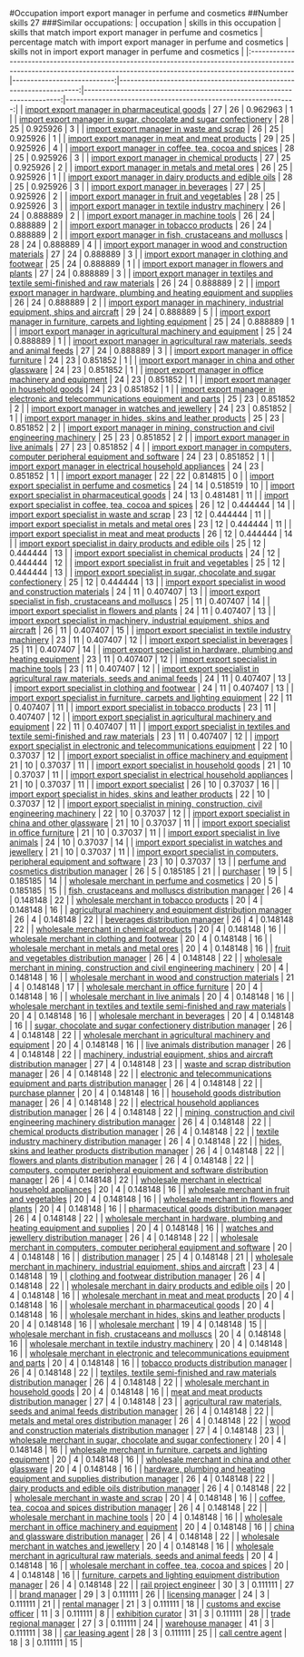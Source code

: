 #Occupation import export manager in perfume and cosmetics
##Number skills 27
###Similar occupations:
| occupation                                                                                                                                                              |   skills in this occupation |   skills that match import export manager in perfume and cosmetics |   percentage match with import export manager in perfume and cosmetics |   skills not in import export manager in perfume and cosmetics |
|:------------------------------------------------------------------------------------------------------------------------------------------------------------------------|----------------------------:|-------------------------------------------------------------------:|-----------------------------------------------------------------------:|---------------------------------------------------------------:|
| [import export manager in pharmaceutical goods](import_export_manager_in_pharmaceutical_goods.md)                                                                       |                          27 |                                                                 26 |                                                               0.962963 |                                                              1 |
| [import export manager in sugar, chocolate and sugar confectionery](import_export_manager_in_sugar,_chocolate_and_sugar_confectionery.md)                               |                          28 |                                                                 25 |                                                               0.925926 |                                                              3 |
| [import export manager in waste and scrap](import_export_manager_in_waste_and_scrap.md)                                                                                 |                          26 |                                                                 25 |                                                               0.925926 |                                                              1 |
| [import export manager in meat and meat products](import_export_manager_in_meat_and_meat_products.md)                                                                   |                          29 |                                                                 25 |                                                               0.925926 |                                                              4 |
| [import export manager in coffee, tea, cocoa and spices](import_export_manager_in_coffee,_tea,_cocoa_and_spices.md)                                                     |                          28 |                                                                 25 |                                                               0.925926 |                                                              3 |
| [import export manager in chemical products](import_export_manager_in_chemical_products.md)                                                                             |                          27 |                                                                 25 |                                                               0.925926 |                                                              2 |
| [import export manager in metals and metal ores](import_export_manager_in_metals_and_metal_ores.md)                                                                     |                          26 |                                                                 25 |                                                               0.925926 |                                                              1 |
| [import export manager in dairy products and edible oils](import_export_manager_in_dairy_products_and_edible_oils.md)                                                   |                          28 |                                                                 25 |                                                               0.925926 |                                                              3 |
| [import export manager in beverages](import_export_manager_in_beverages.md)                                                                                             |                          27 |                                                                 25 |                                                               0.925926 |                                                              2 |
| [import export manager in fruit and vegetables](import_export_manager_in_fruit_and_vegetables.md)                                                                       |                          28 |                                                                 25 |                                                               0.925926 |                                                              3 |
| [import export manager in textile industry machinery](import_export_manager_in_textile_industry_machinery.md)                                                           |                          26 |                                                                 24 |                                                               0.888889 |                                                              2 |
| [import export manager in machine tools](import_export_manager_in_machine_tools.md)                                                                                     |                          26 |                                                                 24 |                                                               0.888889 |                                                              2 |
| [import export manager in tobacco products](import_export_manager_in_tobacco_products.md)                                                                               |                          26 |                                                                 24 |                                                               0.888889 |                                                              2 |
| [import export manager in fish, crustaceans and molluscs](import_export_manager_in_fish,_crustaceans_and_molluscs.md)                                                   |                          28 |                                                                 24 |                                                               0.888889 |                                                              4 |
| [import export manager in wood and construction materials](import_export_manager_in_wood_and_construction_materials.md)                                                 |                          27 |                                                                 24 |                                                               0.888889 |                                                              3 |
| [import export manager in clothing and footwear](import_export_manager_in_clothing_and_footwear.md)                                                                     |                          25 |                                                                 24 |                                                               0.888889 |                                                              1 |
| [import export manager in flowers and plants](import_export_manager_in_flowers_and_plants.md)                                                                           |                          27 |                                                                 24 |                                                               0.888889 |                                                              3 |
| [import export manager in textiles and textile semi-finished and raw materials](import_export_manager_in_textiles_and_textile_semi-finished_and_raw_materials.md)       |                          26 |                                                                 24 |                                                               0.888889 |                                                              2 |
| [import export manager in hardware, plumbing and heating equipment and supplies](import_export_manager_in_hardware,_plumbing_and_heating_equipment_and_supplies.md)     |                          26 |                                                                 24 |                                                               0.888889 |                                                              2 |
| [import export manager in machinery, industrial equipment, ships and aircraft](import_export_manager_in_machinery,_industrial_equipment,_ships_and_aircraft.md)         |                          29 |                                                                 24 |                                                               0.888889 |                                                              5 |
| [import export manager in furniture, carpets and lighting equipment](import_export_manager_in_furniture,_carpets_and_lighting_equipment.md)                             |                          25 |                                                                 24 |                                                               0.888889 |                                                              1 |
| [import export manager in agricultural machinery and equipment](import_export_manager_in_agricultural_machinery_and_equipment.md)                                       |                          25 |                                                                 24 |                                                               0.888889 |                                                              1 |
| [import export manager in agricultural raw materials, seeds and animal feeds](import_export_manager_in_agricultural_raw_materials,_seeds_and_animal_feeds.md)           |                          27 |                                                                 24 |                                                               0.888889 |                                                              3 |
| [import export manager in office furniture](import_export_manager_in_office_furniture.md)                                                                               |                          24 |                                                                 23 |                                                               0.851852 |                                                              1 |
| [import export manager in china and other glassware](import_export_manager_in_china_and_other_glassware.md)                                                             |                          24 |                                                                 23 |                                                               0.851852 |                                                              1 |
| [import export manager in office machinery and equipment](import_export_manager_in_office_machinery_and_equipment.md)                                                   |                          24 |                                                                 23 |                                                               0.851852 |                                                              1 |
| [import export manager in household goods](import_export_manager_in_household_goods.md)                                                                                 |                          24 |                                                                 23 |                                                               0.851852 |                                                              1 |
| [import export manager in electronic and telecommunications equipment and parts](import_export_manager_in_electronic_and_telecommunications_equipment_and_parts.md)     |                          25 |                                                                 23 |                                                               0.851852 |                                                              2 |
| [import export manager in watches and jewellery](import_export_manager_in_watches_and_jewellery.md)                                                                     |                          24 |                                                                 23 |                                                               0.851852 |                                                              1 |
| [import export manager in hides, skins and leather products](import_export_manager_in_hides,_skins_and_leather_products.md)                                             |                          25 |                                                                 23 |                                                               0.851852 |                                                              2 |
| [import export manager in mining, construction and civil engineering machinery](import_export_manager_in_mining,_construction_and_civil_engineering_machinery.md)       |                          25 |                                                                 23 |                                                               0.851852 |                                                              2 |
| [import export manager in live animals](import_export_manager_in_live_animals.md)                                                                                       |                          27 |                                                                 23 |                                                               0.851852 |                                                              4 |
| [import export manager in computers, computer peripheral equipment and software](import_export_manager_in_computers,_computer_peripheral_equipment_and_software.md)     |                          24 |                                                                 23 |                                                               0.851852 |                                                              1 |
| [import export manager in electrical household appliances](import_export_manager_in_electrical_household_appliances.md)                                                 |                          24 |                                                                 23 |                                                               0.851852 |                                                              1 |
| [import export manager](import_export_manager.md)                                                                                                                       |                          22 |                                                                 22 |                                                               0.814815 |                                                              0 |
| [import export specialist in perfume and cosmetics](import_export_specialist_in_perfume_and_cosmetics.md)                                                               |                          24 |                                                                 14 |                                                               0.518519 |                                                             10 |
| [import export specialist in pharmaceutical goods](import_export_specialist_in_pharmaceutical_goods.md)                                                                 |                          24 |                                                                 13 |                                                               0.481481 |                                                             11 |
| [import export specialist in coffee, tea, cocoa and spices](import_export_specialist_in_coffee,_tea,_cocoa_and_spices.md)                                               |                          26 |                                                                 12 |                                                               0.444444 |                                                             14 |
| [import export specialist in waste and scrap](import_export_specialist_in_waste_and_scrap.md)                                                                           |                          23 |                                                                 12 |                                                               0.444444 |                                                             11 |
| [import export specialist in metals and metal ores](import_export_specialist_in_metals_and_metal_ores.md)                                                               |                          23 |                                                                 12 |                                                               0.444444 |                                                             11 |
| [import export specialist in meat and meat products](import_export_specialist_in_meat_and_meat_products.md)                                                             |                          26 |                                                                 12 |                                                               0.444444 |                                                             14 |
| [import export specialist in dairy products and edible oils](import_export_specialist_in_dairy_products_and_edible_oils.md)                                             |                          25 |                                                                 12 |                                                               0.444444 |                                                             13 |
| [import export specialist in chemical products](import_export_specialist_in_chemical_products.md)                                                                       |                          24 |                                                                 12 |                                                               0.444444 |                                                             12 |
| [import export specialist in fruit and vegetables](import_export_specialist_in_fruit_and_vegetables.md)                                                                 |                          25 |                                                                 12 |                                                               0.444444 |                                                             13 |
| [import export specialist in sugar, chocolate and sugar confectionery](import_export_specialist_in_sugar,_chocolate_and_sugar_confectionery.md)                         |                          25 |                                                                 12 |                                                               0.444444 |                                                             13 |
| [import export specialist in wood and construction materials](import_export_specialist_in_wood_and_construction_materials.md)                                           |                          24 |                                                                 11 |                                                               0.407407 |                                                             13 |
| [import export specialist in  fish, crustaceans and molluscs](import_export_specialist_in__fish,_crustaceans_and_molluscs.md)                                           |                          25 |                                                                 11 |                                                               0.407407 |                                                             14 |
| [import export specialist in flowers and plants](import_export_specialist_in_flowers_and_plants.md)                                                                     |                          24 |                                                                 11 |                                                               0.407407 |                                                             13 |
| [import export specialist in machinery, industrial equipment, ships and aircraft](import_export_specialist_in_machinery,_industrial_equipment,_ships_and_aircraft.md)   |                          26 |                                                                 11 |                                                               0.407407 |                                                             15 |
| [import export specialist in textile industry machinery](import_export_specialist_in_textile_industry_machinery.md)                                                     |                          23 |                                                                 11 |                                                               0.407407 |                                                             12 |
| [import export specialist in beverages](import_export_specialist_in_beverages.md)                                                                                       |                          25 |                                                                 11 |                                                               0.407407 |                                                             14 |
| [import export specialist in hardware, plumbing and heating equipment](import_export_specialist_in_hardware,_plumbing_and_heating_equipment.md)                         |                          23 |                                                                 11 |                                                               0.407407 |                                                             12 |
| [import export specialist in machine tools](import_export_specialist_in_machine_tools.md)                                                                               |                          23 |                                                                 11 |                                                               0.407407 |                                                             12 |
| [import export specialist in agricultural raw materials, seeds and animal feeds](import_export_specialist_in_agricultural_raw_materials,_seeds_and_animal_feeds.md)     |                          24 |                                                                 11 |                                                               0.407407 |                                                             13 |
| [import export specialist in clothing and footwear](import_export_specialist_in_clothing_and_footwear.md)                                                               |                          24 |                                                                 11 |                                                               0.407407 |                                                             13 |
| [import export specialist in furniture, carpets and lighting equipment](import_export_specialist_in_furniture,_carpets_and_lighting_equipment.md)                       |                          22 |                                                                 11 |                                                               0.407407 |                                                             11 |
| [import export specialist in tobacco products](import_export_specialist_in_tobacco_products.md)                                                                         |                          23 |                                                                 11 |                                                               0.407407 |                                                             12 |
| [import export specialist in agricultural machinery and equipment](import_export_specialist_in_agricultural_machinery_and_equipment.md)                                 |                          22 |                                                                 11 |                                                               0.407407 |                                                             11 |
| [import export specialist in textiles and textile semi-finished and raw materials](import_export_specialist_in_textiles_and_textile_semi-finished_and_raw_materials.md) |                          23 |                                                                 11 |                                                               0.407407 |                                                             12 |
| [import export specialist in electronic and telecommunications equipment](import_export_specialist_in_electronic_and_telecommunications_equipment.md)                   |                          22 |                                                                 10 |                                                               0.37037  |                                                             12 |
| [import export specialist in office machinery and equipment](import_export_specialist_in_office_machinery_and_equipment.md)                                             |                          21 |                                                                 10 |                                                               0.37037  |                                                             11 |
| [import export specialist in household goods](import_export_specialist_in_household_goods.md)                                                                           |                          21 |                                                                 10 |                                                               0.37037  |                                                             11 |
| [import export specialist in electrical household appliances](import_export_specialist_in_electrical_household_appliances.md)                                           |                          21 |                                                                 10 |                                                               0.37037  |                                                             11 |
| [import export specialist](import_export_specialist.md)                                                                                                                 |                          26 |                                                                 10 |                                                               0.37037  |                                                             16 |
| [import export specialist in hides, skins and leather products](import_export_specialist_in_hides,_skins_and_leather_products.md)                                       |                          22 |                                                                 10 |                                                               0.37037  |                                                             12 |
| [import export specialist in mining, construction, civil engineering machinery](import_export_specialist_in_mining,_construction,_civil_engineering_machinery.md)       |                          22 |                                                                 10 |                                                               0.37037  |                                                             12 |
| [import export specialist in china and other glassware](import_export_specialist_in_china_and_other_glassware.md)                                                       |                          21 |                                                                 10 |                                                               0.37037  |                                                             11 |
| [import export specialist in office furniture](import_export_specialist_in_office_furniture.md)                                                                         |                          21 |                                                                 10 |                                                               0.37037  |                                                             11 |
| [import export specialist in live animals](import_export_specialist_in_live_animals.md)                                                                                 |                          24 |                                                                 10 |                                                               0.37037  |                                                             14 |
| [import export specialist in watches and jewellery](import_export_specialist_in_watches_and_jewellery.md)                                                               |                          21 |                                                                 10 |                                                               0.37037  |                                                             11 |
| [import export specialist in computers, peripheral equipment and software](import_export_specialist_in_computers,_peripheral_equipment_and_software.md)                 |                          23 |                                                                 10 |                                                               0.37037  |                                                             13 |
| [perfume and cosmetics distribution manager](perfume_and_cosmetics_distribution_manager.md)                                                                             |                          26 |                                                                  5 |                                                               0.185185 |                                                             21 |
| [purchaser](purchaser.md)                                                                                                                                               |                          19 |                                                                  5 |                                                               0.185185 |                                                             14 |
| [wholesale merchant in perfume and cosmetics](wholesale_merchant_in_perfume_and_cosmetics.md)                                                                           |                          20 |                                                                  5 |                                                               0.185185 |                                                             15 |
| [fish, crustaceans and molluscs distribution manager](fish,_crustaceans_and_molluscs_distribution_manager.md)                                                           |                          26 |                                                                  4 |                                                               0.148148 |                                                             22 |
| [wholesale merchant in tobacco products](wholesale_merchant_in_tobacco_products.md)                                                                                     |                          20 |                                                                  4 |                                                               0.148148 |                                                             16 |
| [agricultural machinery and equipment distribution manager](agricultural_machinery_and_equipment_distribution_manager.md)                                               |                          26 |                                                                  4 |                                                               0.148148 |                                                             22 |
| [beverages distribution manager](beverages_distribution_manager.md)                                                                                                     |                          26 |                                                                  4 |                                                               0.148148 |                                                             22 |
| [wholesale merchant in chemical products](wholesale_merchant_in_chemical_products.md)                                                                                   |                          20 |                                                                  4 |                                                               0.148148 |                                                             16 |
| [wholesale merchant in clothing and footwear](wholesale_merchant_in_clothing_and_footwear.md)                                                                           |                          20 |                                                                  4 |                                                               0.148148 |                                                             16 |
| [wholesale merchant in metals and metal ores](wholesale_merchant_in_metals_and_metal_ores.md)                                                                           |                          20 |                                                                  4 |                                                               0.148148 |                                                             16 |
| [fruit and vegetables distribution manager](fruit_and_vegetables_distribution_manager.md)                                                                               |                          26 |                                                                  4 |                                                               0.148148 |                                                             22 |
| [wholesale merchant in mining, construction and civil engineering machinery](wholesale_merchant_in_mining,_construction_and_civil_engineering_machinery.md)             |                          20 |                                                                  4 |                                                               0.148148 |                                                             16 |
| [wholesale merchant in wood and construction materials](wholesale_merchant_in_wood_and_construction_materials.md)                                                       |                          21 |                                                                  4 |                                                               0.148148 |                                                             17 |
| [wholesale merchant in office furniture](wholesale_merchant_in_office_furniture.md)                                                                                     |                          20 |                                                                  4 |                                                               0.148148 |                                                             16 |
| [wholesale merchant in live animals](wholesale_merchant_in_live_animals.md)                                                                                             |                          20 |                                                                  4 |                                                               0.148148 |                                                             16 |
| [wholesale merchant in textiles and textile semi-finished and raw materials](wholesale_merchant_in_textiles_and_textile_semi-finished_and_raw_materials.md)             |                          20 |                                                                  4 |                                                               0.148148 |                                                             16 |
| [wholesale merchant in beverages](wholesale_merchant_in_beverages.md)                                                                                                   |                          20 |                                                                  4 |                                                               0.148148 |                                                             16 |
| [sugar, chocolate and sugar confectionery distribution manager](sugar,_chocolate_and_sugar_confectionery_distribution_manager.md)                                       |                          26 |                                                                  4 |                                                               0.148148 |                                                             22 |
| [wholesale merchant in agricultural machinery and equipment](wholesale_merchant_in_agricultural_machinery_and_equipment.md)                                             |                          20 |                                                                  4 |                                                               0.148148 |                                                             16 |
| [live animals distribution manager](live_animals_distribution_manager.md)                                                                                               |                          26 |                                                                  4 |                                                               0.148148 |                                                             22 |
| [machinery, industrial equipment, ships and aircraft distribution manager](machinery,_industrial_equipment,_ships_and_aircraft_distribution_manager.md)                 |                          27 |                                                                  4 |                                                               0.148148 |                                                             23 |
| [waste and scrap distribution manager](waste_and_scrap_distribution_manager.md)                                                                                         |                          26 |                                                                  4 |                                                               0.148148 |                                                             22 |
| [electronic and telecommunications equipment and parts distribution manager](electronic_and_telecommunications_equipment_and_parts_distribution_manager.md)             |                          26 |                                                                  4 |                                                               0.148148 |                                                             22 |
| [purchase planner](purchase_planner.md)                                                                                                                                 |                          20 |                                                                  4 |                                                               0.148148 |                                                             16 |
| [household goods distribution manager](household_goods_distribution_manager.md)                                                                                         |                          26 |                                                                  4 |                                                               0.148148 |                                                             22 |
| [electrical household appliances distribution manager](electrical_household_appliances_distribution_manager.md)                                                         |                          26 |                                                                  4 |                                                               0.148148 |                                                             22 |
| [mining, construction and civil engineering machinery distribution manager](mining,_construction_and_civil_engineering_machinery_distribution_manager.md)               |                          26 |                                                                  4 |                                                               0.148148 |                                                             22 |
| [chemical products distribution manager](chemical_products_distribution_manager.md)                                                                                     |                          26 |                                                                  4 |                                                               0.148148 |                                                             22 |
| [textile industry machinery distribution manager](textile_industry_machinery_distribution_manager.md)                                                                   |                          26 |                                                                  4 |                                                               0.148148 |                                                             22 |
| [hides, skins and leather products distribution manager](hides,_skins_and_leather_products_distribution_manager.md)                                                     |                          26 |                                                                  4 |                                                               0.148148 |                                                             22 |
| [flowers and plants distribution manager](flowers_and_plants_distribution_manager.md)                                                                                   |                          26 |                                                                  4 |                                                               0.148148 |                                                             22 |
| [computers, computer peripheral equipment and software distribution manager](computers,_computer_peripheral_equipment_and_software_distribution_manager.md)             |                          26 |                                                                  4 |                                                               0.148148 |                                                             22 |
| [wholesale merchant in electrical household appliances](wholesale_merchant_in_electrical_household_appliances.md)                                                       |                          20 |                                                                  4 |                                                               0.148148 |                                                             16 |
| [wholesale merchant in fruit and vegetables](wholesale_merchant_in_fruit_and_vegetables.md)                                                                             |                          20 |                                                                  4 |                                                               0.148148 |                                                             16 |
| [wholesale merchant in flowers and plants](wholesale_merchant_in_flowers_and_plants.md)                                                                                 |                          20 |                                                                  4 |                                                               0.148148 |                                                             16 |
| [pharmaceutical goods distribution manager](pharmaceutical_goods_distribution_manager.md)                                                                               |                          26 |                                                                  4 |                                                               0.148148 |                                                             22 |
| [wholesale merchant in hardware, plumbing and heating equipment and supplies](wholesale_merchant_in_hardware,_plumbing_and_heating_equipment_and_supplies.md)           |                          20 |                                                                  4 |                                                               0.148148 |                                                             16 |
| [watches and jewellery distribution manager](watches_and_jewellery_distribution_manager.md)                                                                             |                          26 |                                                                  4 |                                                               0.148148 |                                                             22 |
| [wholesale merchant in computers, computer peripheral equipment and software](wholesale_merchant_in_computers,_computer_peripheral_equipment_and_software.md)           |                          20 |                                                                  4 |                                                               0.148148 |                                                             16 |
| [distribution manager](distribution_manager.md)                                                                                                                         |                          25 |                                                                  4 |                                                               0.148148 |                                                             21 |
| [wholesale merchant in machinery, industrial equipment, ships and aircraft](wholesale_merchant_in_machinery,_industrial_equipment,_ships_and_aircraft.md)               |                          23 |                                                                  4 |                                                               0.148148 |                                                             19 |
| [clothing and footwear distribution manager](clothing_and_footwear_distribution_manager.md)                                                                             |                          26 |                                                                  4 |                                                               0.148148 |                                                             22 |
| [wholesale merchant in dairy products and edible oils](wholesale_merchant_in_dairy_products_and_edible_oils.md)                                                         |                          20 |                                                                  4 |                                                               0.148148 |                                                             16 |
| [wholesale merchant in meat and meat products](wholesale_merchant_in_meat_and_meat_products.md)                                                                         |                          20 |                                                                  4 |                                                               0.148148 |                                                             16 |
| [wholesale merchant in pharmaceutical goods](wholesale_merchant_in_pharmaceutical_goods.md)                                                                             |                          20 |                                                                  4 |                                                               0.148148 |                                                             16 |
| [wholesale merchant in hides, skins and leather products](wholesale_merchant_in_hides,_skins_and_leather_products.md)                                                   |                          20 |                                                                  4 |                                                               0.148148 |                                                             16 |
| [wholesale merchant](wholesale_merchant.md)                                                                                                                             |                          19 |                                                                  4 |                                                               0.148148 |                                                             15 |
| [wholesale merchant in fish, crustaceans and molluscs](wholesale_merchant_in_fish,_crustaceans_and_molluscs.md)                                                         |                          20 |                                                                  4 |                                                               0.148148 |                                                             16 |
| [wholesale merchant in textile industry machinery](wholesale_merchant_in_textile_industry_machinery.md)                                                                 |                          20 |                                                                  4 |                                                               0.148148 |                                                             16 |
| [wholesale merchant in electronic and telecommunications equipment and parts](wholesale_merchant_in_electronic_and_telecommunications_equipment_and_parts.md)           |                          20 |                                                                  4 |                                                               0.148148 |                                                             16 |
| [tobacco products distribution manager](tobacco_products_distribution_manager.md)                                                                                       |                          26 |                                                                  4 |                                                               0.148148 |                                                             22 |
| [textiles, textile semi-finished and raw materials distribution manager](textiles,_textile_semi-finished_and_raw_materials_distribution_manager.md)                     |                          26 |                                                                  4 |                                                               0.148148 |                                                             22 |
| [wholesale merchant in household goods](wholesale_merchant_in_household_goods.md)                                                                                       |                          20 |                                                                  4 |                                                               0.148148 |                                                             16 |
| [meat and meat products distribution manager](meat_and_meat_products_distribution_manager.md)                                                                           |                          27 |                                                                  4 |                                                               0.148148 |                                                             23 |
| [agricultural raw materials, seeds and animal feeds distribution manager](agricultural_raw_materials,_seeds_and_animal_feeds_distribution_manager.md)                   |                          26 |                                                                  4 |                                                               0.148148 |                                                             22 |
| [metals and metal ores distribution manager](metals_and_metal_ores_distribution_manager.md)                                                                             |                          26 |                                                                  4 |                                                               0.148148 |                                                             22 |
| [wood and construction materials distribution manager](wood_and_construction_materials_distribution_manager.md)                                                         |                          27 |                                                                  4 |                                                               0.148148 |                                                             23 |
| [wholesale merchant in sugar, chocolate and sugar confectionery](wholesale_merchant_in_sugar,_chocolate_and_sugar_confectionery.md)                                     |                          20 |                                                                  4 |                                                               0.148148 |                                                             16 |
| [wholesale merchant in furniture, carpets and lighting equipment](wholesale_merchant_in_furniture,_carpets_and_lighting_equipment.md)                                   |                          20 |                                                                  4 |                                                               0.148148 |                                                             16 |
| [wholesale merchant in china and other glassware](wholesale_merchant_in_china_and_other_glassware.md)                                                                   |                          20 |                                                                  4 |                                                               0.148148 |                                                             16 |
| [hardware, plumbing and heating equipment and supplies distribution manager](hardware,_plumbing_and_heating_equipment_and_supplies_distribution_manager.md)             |                          26 |                                                                  4 |                                                               0.148148 |                                                             22 |
| [dairy products and edible oils distribution manager](dairy_products_and_edible_oils_distribution_manager.md)                                                           |                          26 |                                                                  4 |                                                               0.148148 |                                                             22 |
| [wholesale merchant in waste and scrap](wholesale_merchant_in_waste_and_scrap.md)                                                                                       |                          20 |                                                                  4 |                                                               0.148148 |                                                             16 |
| [coffee, tea, cocoa and spices distribution manager](coffee,_tea,_cocoa_and_spices_distribution_manager.md)                                                             |                          26 |                                                                  4 |                                                               0.148148 |                                                             22 |
| [wholesale merchant in machine tools](wholesale_merchant_in_machine_tools.md)                                                                                           |                          20 |                                                                  4 |                                                               0.148148 |                                                             16 |
| [wholesale merchant in office machinery and equipment](wholesale_merchant_in_office_machinery_and_equipment.md)                                                         |                          20 |                                                                  4 |                                                               0.148148 |                                                             16 |
| [china and glassware distribution manager](china_and_glassware_distribution_manager.md)                                                                                 |                          26 |                                                                  4 |                                                               0.148148 |                                                             22 |
| [wholesale merchant in watches and jewellery](wholesale_merchant_in_watches_and_jewellery.md)                                                                           |                          20 |                                                                  4 |                                                               0.148148 |                                                             16 |
| [wholesale merchant in agricultural raw materials, seeds and animal feeds](wholesale_merchant_in_agricultural_raw_materials,_seeds_and_animal_feeds.md)                 |                          20 |                                                                  4 |                                                               0.148148 |                                                             16 |
| [wholesale merchant in coffee, tea, cocoa and spices](wholesale_merchant_in_coffee,_tea,_cocoa_and_spices.md)                                                           |                          20 |                                                                  4 |                                                               0.148148 |                                                             16 |
| [furniture, carpets and lighting equipment distribution manager](furniture,_carpets_and_lighting_equipment_distribution_manager.md)                                     |                          26 |                                                                  4 |                                                               0.148148 |                                                             22 |
| [rail project engineer](rail_project_engineer.md)                                                                                                                       |                          30 |                                                                  3 |                                                               0.111111 |                                                             27 |
| [brand manager](brand_manager.md)                                                                                                                                       |                          29 |                                                                  3 |                                                               0.111111 |                                                             26 |
| [licensing manager](licensing_manager.md)                                                                                                                               |                          24 |                                                                  3 |                                                               0.111111 |                                                             21 |
| [rental manager](rental_manager.md)                                                                                                                                     |                          21 |                                                                  3 |                                                               0.111111 |                                                             18 |
| [customs and excise officer](customs_and_excise_officer.md)                                                                                                             |                          11 |                                                                  3 |                                                               0.111111 |                                                              8 |
| [exhibition curator](exhibition_curator.md)                                                                                                                             |                          31 |                                                                  3 |                                                               0.111111 |                                                             28 |
| [trade regional manager](trade_regional_manager.md)                                                                                                                     |                          27 |                                                                  3 |                                                               0.111111 |                                                             24 |
| [warehouse manager](warehouse_manager.md)                                                                                                                               |                          41 |                                                                  3 |                                                               0.111111 |                                                             38 |
| [car leasing agent](car_leasing_agent.md)                                                                                                                               |                          28 |                                                                  3 |                                                               0.111111 |                                                             25 |
| [call centre agent](call_centre_agent.md)                                                                                                                               |                          18 |                                                                  3 |                                                               0.111111 |                                                             15 |
